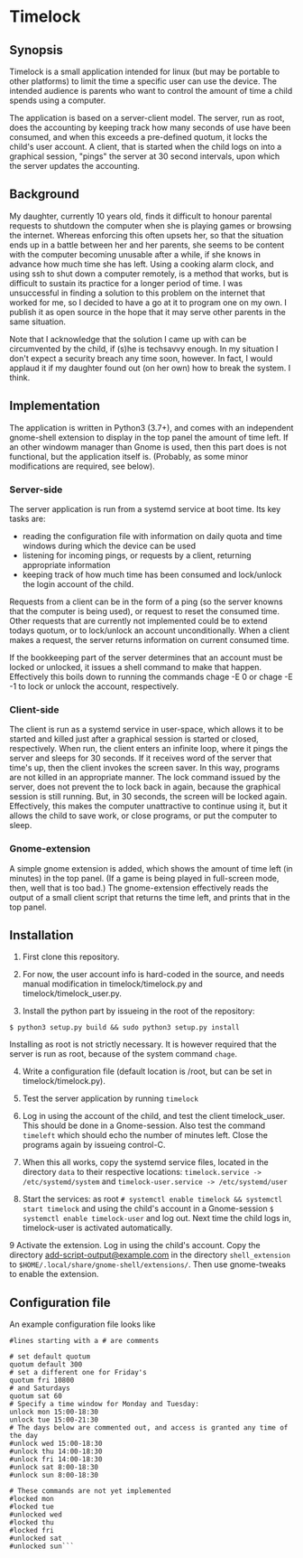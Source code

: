 # Timelock

## Synopsis
Timelock is a small application intended for linux (but may be portable to other platforms) to limit the time a specific user can use the device. The intended audience is parents who want to control the amount of time a child spends using a computer.

The application is based on a server-client model. The server, run as root, does the accounting by keeping track how many seconds of use have been consumed, and when this exceeds a pre-defined quotum, it locks the child's user account. A client, that is started when the child logs on into a graphical session, "pings" the server at 30 second intervals, upon which the server updates the accounting.

## Background

My daughter, currently 10 years old, finds it difficult to honour parental requests to shutdown the computer when she is playing games or browsing the internet. Whereas enforcing this often upsets her, so that the situation ends up in a battle between her and her parents, she seems to be content with the computer becoming unusable after a while, if she knows in advance how much time she has left. Using a cooking alarm clock, and using ssh to shut down a computer remotely, is a method that works, but is difficult to sustain its practice for a longer period of time. I was unsuccessful in finding a solution to this problem on the internet that worked for me, so I decided to have a go at it to program one on my own. I publish it as open source in the hope that it may serve other parents in the same situation.

Note that I acknowledge that the solution I came up with can be circumvented by the child, if (s)he is techsavvy enough. In my situation I don't expect a security breach any time soon, however. In fact, I would applaud it if my daughter found out (on her own) how to break the system. I think.

## Implementation

The application is written in Python3 (3.7+), and comes with an independent gnome-shell extension to display in the top panel the amount of time left. If an other windowm manager than Gnome is used, then this part does is not functional, but the application itself is. (Probably, as some minor modifications are required, see below).

### Server-side
The server application is run from a systemd service at boot time. Its key tasks are:
- reading the configuration file with information on daily quota and time windows during which the device can be used
- listening for incoming pings, or requests by a client, returning appropriate information
- keeping track of how much time has been consumed and lock/unlock the login account of the child.

Requests from a client can be in the form of a ping (so the server knowns that the computer is being used), or request to reset the consumed time. Other requests that are currently not implemented could be to extend todays quotum, or to lock/unlock an account unconditionally. When a client makes a request, the server returns information on current consumed time.

If the bookkeeping part of the server determines that an account must be locked or unlocked, it issues a shell command to make that happen. Effectively this boils down to running the commands chage -E 0 <username> or chage -E -1 <username> to lock or unlock the account, respectively.

### Client-side
The client is run as a systemd service in user-space, which allows it to be started and killed just after a graphical session is started or closed, respectively. When run, the client enters an infinite loop, where it pings the server and sleeps for 30 seconds. If it receives word of the server that time's up, then the client invokes the screen saver. In this way, programs are not killed in an appropriate manner. The lock command issued by the server, does not prevent the to lock back in again, because the graphical session is still running. But, in 30 seconds, the screen will be locked again. Effectively, this makes the computer unattractive to continue using it, but it allows the child to save work, or close programs, or put the computer to sleep.

### Gnome-extension
A simple gnome extension is added, which shows the amount of time left (in minutes) in the top panel. (If a game is being played in full-screen mode, then, well that is too bad.) The gnome-extension effectively reads the output of a small client script that returns the time left, and prints that in the top panel.

## Installation

1. First clone this repository.

2. For now, the user account info is hard-coded in the source, and needs manual modification in timelock/timelock.py and timelock/timelock_user.py.

3. Install the python part by issueing in the root of the repository: 

`$ python3 setup.py build && sudo python3 setup.py install`

Installing as root is not strictly necessary. It is however required that the server is run as root, because of the system command `chage`.

4. Write a configuration file (default location is /root, but can be set in timelock/timelock.py).

5. Test the server application by running `timelock`

6. Log in using the account of the child, and test the client timelock_user. This should be done in a Gnome-session. Also test the command `timeleft` which should echo the number of minutes left. Close the programs again by issueing control-C.

7. When this all works, copy the systemd service files, located in the directory `data` to their respective locations:
`timelock.service -> /etc/systemd/system`
and
`timelock-user.service -> /etc/systemd/user`

8. Start the services:
as root `# systemctl enable timelock && systemctl start timelock`
and using the child's account in a Gnome-session `$ systemctl enable timelock-user` and log out. Next time the child logs in, timelock-user is activated automatically.

9 Activate the extension. Log in using the child's account. Copy the directory add-script-output@example.com in the directory `shell_extension` to `$HOME/.local/share/gnome-shell/extensions/`. Then use gnome-tweaks to enable the extension.

## Configuration file

An example configuration file looks like

```#Enter commands as one in quotum or unlock, and arguments
#lines starting with a # are comments

# set default quotum
quotum default 300
# set a different one for Friday's
quotum fri 10800
# and Saturdays
quotum sat 60
# Specify a time window for Monday and Tuesday:
unlock mon 15:00-18:30
unlock tue 15:00-21:30
# The days below are commented out, and access is granted any time of the day
#unlock wed 15:00-18:30
#unlock thu 14:00-18:30
#unlock fri 14:00-18:30
#unlock sat 8:00-18:30
#unlock sun 8:00-18:30

# These commands are not yet implemented
#locked mon
#locked tue
#unlocked wed
#locked thu
#locked fri
#unlocked sat 
#unlocked sun```







